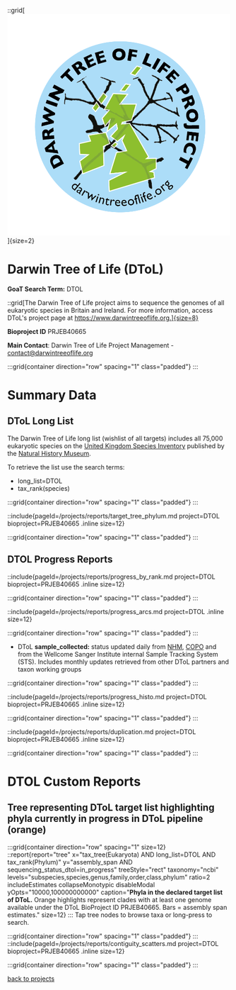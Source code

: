::grid[![GoaT](/static/images/DToL_Logo_with_text.png)]{size=2}

# Darwin Tree of Life (DToL)

**GoaT Search Term:** DTOL

::grid[The Darwin Tree of Life project aims to sequence the genomes of all eukaryotic species in Britain and Ireland. For more information, access DToL's project page at https://www.darwintreeoflife.org.]{size=8}

**Bioproject ID** PRJEB40665

**Main Contact**: Darwin Tree of Life Project Management - contact@darwintreeoflife.org

:::grid{container direction="row" spacing="1" class="padded"}
:::

# Summary Data

## DToL Long List

The Darwin Tree of Life long list (wishlist of all targets) includes all 75,000 eukaryotic species on the [United Kingdom Species Inventory](https://www.gbif.org/dataset/dbaa27eb-29e7-4cbb-8eab-3f689cfce116) published by the [Natural History Museum](https://www.nhm.ac.uk/our-science/data/uk-species.html).

To retrieve the list use the search terms:

- long_list=DTOL
- tax_rank(species)

:::grid{container direction="row" spacing="1" class="padded"}
:::

::include{pageId=/projects/reports/target_tree_phylum.md project=DTOL bioproject=PRJEB40665 .inline size=12}

:::grid{container direction="row" spacing="1" class="padded"}
:::

## DTOL Progress Reports

::include{pageId=/projects/reports/progress_by_rank.md project=DTOL bioproject=PRJEB40665 .inline size=12}

:::grid{container direction="row" spacing="1" class="padded"}
:::

::include{pageId=/projects/reports/progress_arcs.md project=DTOL .inline size=12}

:::grid{container direction="row" spacing="1" class="padded"}
:::

- DToL **sample_collected:** status updated daily from [NHM](https://data.nhm.ac.uk/), [COPO](https://copo-project.org) and from the Wellcome Sanger Institute internal Sample Tracking System (STS). Includes monthly updates retrieved from other DToL partners and taxon working groups

:::grid{container direction="row" spacing="1" class="padded"}
:::

::include{pageId=/projects/reports/progress_histo.md project=DTOL bioproject=PRJEB40665 .inline size=12}

:::grid{container direction="row" spacing="1" class="padded"}
:::

::include{pageId=/projects/reports/duplication.md project=DTOL bioproject=PRJEB40665 .inline size=12}

:::grid{container direction="row" spacing="1" class="padded"}
:::

# DTOL Custom Reports

## Tree representing DToL target list highlighting phyla currently in progress in DToL pipeline (orange)

:::grid{container direction="row" spacing="1" size=12}
::report{report="tree" x="tax_tree(Eukaryota) AND long_list=DTOL AND tax_rank(Phylum)" y="assembly_span AND sequencing_status_dtol=in_progress" treeStyle="rect" taxonomy="ncbi" levels="subspecies,species,genus,family,order,class,phylum" ratio=2 includeEstimates collapseMonotypic disableModal yOpts="10000,100000000000" caption="**Phyla in the declared target list of DToL.** Orange highlights represent clades with at least one genome available under the DToL BioProject ID PRJEB40665. Bars = assembly span estimates." size=12}
:::
Tap tree nodes to browse taxa or long-press to search.

:::grid{container direction="row" spacing="1" class="padded"}
:::
::include{pageId=/projects/reports/contiguity_scatters.md project=DTOL bioproject=PRJEB40665 .inline size=12}

:::grid{container direction="row" spacing="1" class="padded"}
:::

[back to projects](/projects)
